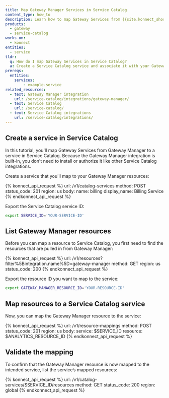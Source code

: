 ```yaml
---
title: Map Gateway Manager Services in Service Catalog
content_type: how_to
description: Learn how to map Gateway Services from {{site.konnect_short_name}} Gateway Manager in Service Catalog to visualize services across multiple Control Planes.
products:
  - gateway
  - service-catalog
works_on:
  - konnect
entities: 
  - service
tldr:
  q: How do I map Gateway Services in Service Catalog?
  a: Create a Service Catalog service and associate it with your Gateway Manager resources to visualize Services across multiple Control Planes.
prereqs:
  entities:
    services:
        - example-service
related_resources:
  - text: Gateway Manager integration
    url: /service-catalog/integrations/gateway-manager/
  - text: Service Catalog
    url: /service-catalog/
  - text: Service Catalog integrations
    url: /service-catalog/integrations/
---
```


## Create a service in Service Catalog

In this tutorial, you'll map Gateway Services from Gateway Manager to a service in Service Catalog. Because the Gateway Manager integration is built-in, you don't need to install or authorize it like other Service Catalog integrations. 

Create a service that you'll map to your Gateway Manager resources:

<!--vale off-->
{% konnect_api_request %}
url: /v1/catalog-services
method: POST
status_code: 201
region: us
body:
  name: billing
  display_name: Billing Service
{% endkonnect_api_request %}
<!--vale on-->

Export the Service Catalog service ID:

```sh
export SERVICE_ID='YOUR-SERVICE-ID'
```

## List Gateway Manager resources

Before you can map a resource to Service Catalog, you first need to find the resources that are pulled in from Gateway Manager:

<!--vale off-->
{% konnect_api_request %}
url: /v1/resources?filter%5Bintegration.name%5D=gateway-manager
method: GET
region: us
status_code: 200
{% endkonnect_api_request %}
<!--vale on-->

Export the resource ID you want to map to the service:

```sh
export GATEWAY_MANAGER_RESOURCE_ID='YOUR-RESOURCE-ID'
```

## Map resources to a Service Catalog service

Now, you can map the Gateway Manager resource to the service:

<!--vale off-->
{% konnect_api_request %}
url: /v1/resource-mappings
method: POST
status_code: 201
region: us
body:
  service: $SERVICE_ID
  resource: $ANALYTICS_RESOURCE_ID
{% endkonnect_api_request %}
<!--vale on-->


## Validate the mapping

To confirm that the Gateway Manager resource is now mapped to the intended service, list the service’s mapped resources:

<!--vale off-->
{% konnect_api_request %}
url: /v1/catalog-services/$SERVICE_ID/resources
method: GET
status_code: 200
region: global
{% endkonnect_api_request %}
<!--vale on-->
